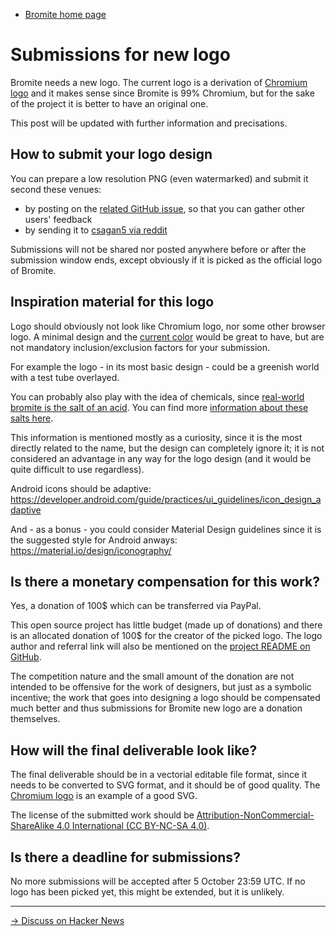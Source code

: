 * [Bromite home page](/)

# Submissions for new logo

Bromite needs a new logo. The current logo is a derivation of [Chromium logo](https://commons.wikimedia.org/wiki/File:Chromium_11_Logo.svg) and it makes sense since Bromite is 99% Chromium, but for the sake of the project it is better to have an original one.

This post will be updated with further information and precisations.

## How to submit your logo design

You can prepare a low resolution PNG (even watermarked) and submit it second these venues:
* by posting on the [related GitHub issue](https://github.com/bromite/bromite/issues/120), so that you can gather other users' feedback
* by sending it to [csagan5 via reddit](https://www.reddit.com/user/csagan5)

Submissions will not be shared nor posted anywhere before or after the submission window ends, except obviously if it is picked as the official logo of Bromite.

## Inspiration material for this logo

Logo should obviously not look like Chromium logo, nor some other browser logo. A minimal design and the [current color](https://www.bromite.org/android-icon-192x192.png) would be great to have, but are not mandatory inclusion/exclusion factors for your submission.

For example the logo - in its most basic design - could be a greenish world with a test tube overlayed.

You can probably also play with the idea of chemicals, since [real-world bromite is the salt of an acid](https://en.wikipedia.org/wiki/Bromous_acid). You can find more [information about these salts here](https://books.google.com/books?id=yZ786vEild0C&lpg=PA91&dq=bromite&pg=PA91#v=onepage&q=bromite&f=false).

This information is mentioned mostly as a curiosity, since it is the most directly related to the name, but the design can completely ignore it; it is not considered an advantage in any way for the logo design (and it would be quite difficult to use regardless).

Android icons should be adaptive: https://developer.android.com/guide/practices/ui_guidelines/icon_design_adaptive

And - as a bonus - you could consider Material Design guidelines since it is the suggested style for Android anways: https://material.io/design/iconography/

## Is there a monetary compensation for this work?

Yes, a donation of 100$ which can be transferred via PayPal.

This open source project has little budget (made up of donations) and there is an allocated donation of 100$ for the creator of the picked logo.
The logo author and referral link will also be mentioned on the [project README on GitHub](https://github.com/bromite/bromite/blob/master/README.md).

The competition nature and the small amount of the donation are not intended to be offensive for the work of designers, but just as a symbolic incentive; the work that goes into designing a logo should be compensated much better and thus submissions for Bromite new logo are a donation themselves.

## How will the final deliverable look like?

The final deliverable should be in a vectorial editable file format, since it needs to be converted to SVG format, and it should be of good quality. The [Chromium logo](https://commons.wikimedia.org/wiki/File:Chromium_11_Logo.svg) is an example of a good SVG.

The license of the submitted work should be [Attribution-NonCommercial-ShareAlike 4.0 International (CC BY-NC-SA 4.0)](https://creativecommons.org/licenses/by-nc-sa/4.0/).

## Is there a deadline for submissions?

No more submissions will be accepted after 5 October 23:59 UTC. If no logo has been picked yet, this might be extended, but it is unlikely.

---
[&rarr; Discuss on Hacker News](https://news.ycombinator.com/item?id=17920365)

